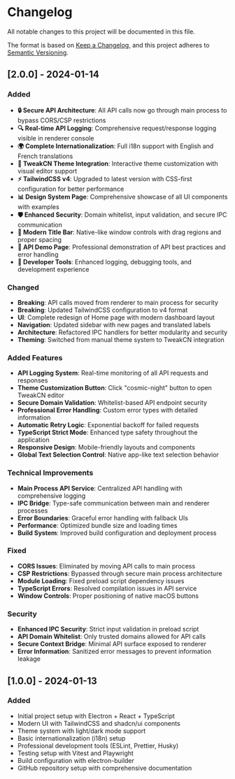 # Changelog

All notable changes to this project will be documented in this file.

The format is based on [Keep a Changelog](https://keepachangelog.com/en/1.0.0/),
and this project adheres to [Semantic Versioning](https://semver.org/spec/v2.0.0.html).

## [2.0.0] - 2024-01-14

### Added
- **🔒 Secure API Architecture**: All API calls now go through main process to bypass CORS/CSP restrictions
- **🔍 Real-time API Logging**: Comprehensive request/response logging visible in renderer console
- **🌍 Complete Internationalization**: Full i18n support with English and French translations
- **🎨 TweakCN Theme Integration**: Interactive theme customization with visual editor support
- **⚡ TailwindCSS v4**: Upgraded to latest version with CSS-first configuration for better performance
- **📊 Design System Page**: Comprehensive showcase of all UI components with examples
- **🛡️ Enhanced Security**: Domain whitelist, input validation, and secure IPC communication
- **🎯 Modern Title Bar**: Native-like window controls with drag regions and proper spacing
- **📱 API Demo Page**: Professional demonstration of API best practices and error handling
- **🔧 Developer Tools**: Enhanced logging, debugging tools, and development experience

### Changed
- **Breaking**: API calls moved from renderer to main process for security
- **Breaking**: Updated TailwindCSS configuration to v4 format
- **UI**: Complete redesign of Home page with modern dashboard layout
- **Navigation**: Updated sidebar with new pages and translated labels
- **Architecture**: Refactored IPC handlers for better modularity and security
- **Theming**: Switched from manual theme system to TweakCN integration

### Added Features
- **API Logging System**: Real-time monitoring of all API requests and responses
- **Theme Customization Button**: Click "cosmic-night" button to open TweakCN editor
- **Secure Domain Validation**: Whitelist-based API endpoint security
- **Professional Error Handling**: Custom error types with detailed information
- **Automatic Retry Logic**: Exponential backoff for failed requests
- **TypeScript Strict Mode**: Enhanced type safety throughout the application
- **Responsive Design**: Mobile-friendly layouts and components
- **Global Text Selection Control**: Native app-like text selection behavior

### Technical Improvements
- **Main Process API Service**: Centralized API handling with comprehensive logging
- **IPC Bridge**: Type-safe communication between main and renderer processes
- **Error Boundaries**: Graceful error handling with fallback UIs
- **Performance**: Optimized bundle size and loading times
- **Build System**: Improved build configuration and deployment process

### Fixed
- **CORS Issues**: Eliminated by moving API calls to main process
- **CSP Restrictions**: Bypassed through secure main process architecture
- **Module Loading**: Fixed preload script dependency issues
- **TypeScript Errors**: Resolved compilation issues in API service
- **Window Controls**: Proper positioning of native macOS buttons

### Security
- **Enhanced IPC Security**: Strict input validation in preload script
- **API Domain Whitelist**: Only trusted domains allowed for API calls
- **Secure Context Bridge**: Minimal API surface exposed to renderer
- **Error Information**: Sanitized error messages to prevent information leakage

## [1.0.0] - 2024-01-13

### Added
- Initial project setup with Electron + React + TypeScript
- Modern UI with TailwindCSS and shadcn/ui components
- Theme system with light/dark mode support
- Basic internationalization (i18n) setup
- Professional development tools (ESLint, Prettier, Husky)
- Testing setup with Vitest and Playwright
- Build configuration with electron-builder
- GitHub repository setup with comprehensive documentation